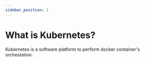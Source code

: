 ```yaml
---
sidebar_position: 1
---
```


# What is Kubernetes?

Kubernetes is a software platform to perform docker container's orchestation.